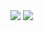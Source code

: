 <img align="center" src="https://github-readme-stats.vercel.app/api?username=calendulish&count_private=true&show_icons=true&theme=transparent&title_color=FF0090&include_all_commits=false&text_bold=false" /> <img align="center" src="https://github-readme-stats.vercel.app/api/top-langs/?username=calendulish&theme=transparent&title_color=FF0090&text_bold=false&layout=compact&langs_count=8" />

